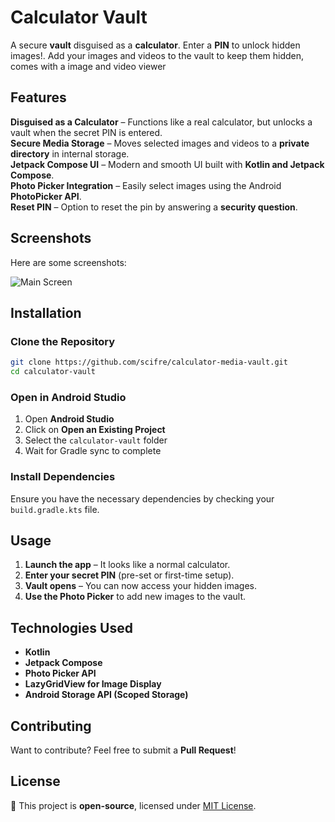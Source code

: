 # Calculator Vault 

A secure **vault** disguised as a **calculator**. Enter a **PIN** to unlock hidden images!. Add your images and videos to the vault to keep them hidden, comes with a image and video viewer

## Features

**Disguised as a Calculator** – Functions like a real calculator, but unlocks a vault when the secret PIN is entered.  
**Secure Media Storage** – Moves selected images and videos to a **private directory** in internal storage.  
**Jetpack Compose UI** – Modern and smooth UI built with **Kotlin and Jetpack Compose**.  
**Photo Picker Integration** – Easily select images using the Android **PhotoPicker API**.  
**Reset PIN** – Option to reset the pin by answering a **security question**.

## Screenshots

Here are some screenshots:

![Main Screen](/screenshots/Screenshot_20250305_195810.png|width=100)

## Installation

### Clone the Repository

```sh
git clone https://github.com/scifre/calculator-media-vault.git
cd calculator-vault
```

### Open in Android Studio

1. Open **Android Studio**
2. Click on **Open an Existing Project**
3. Select the `calculator-vault` folder
4. Wait for Gradle sync to complete

### Install Dependencies

Ensure you have the necessary dependencies by checking your `build.gradle.kts` file.

## Usage

1. **Launch the app** – It looks like a normal calculator.
2. **Enter your secret PIN** (pre-set or first-time setup).
3. **Vault opens** – You can now access your hidden images.
4. **Use the Photo Picker** to add new images to the vault.

## Technologies Used

- **Kotlin**
- **Jetpack Compose**
- **Photo Picker API**
- **LazyGridView for Image Display**
- **Android Storage API (Scoped Storage)**

## Contributing

Want to contribute? Feel free to submit a **Pull Request**!

## License

📜 This project is **open-source**, licensed under [MIT License](LICENSE).

